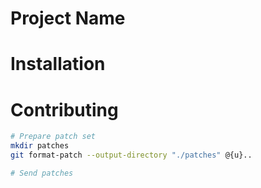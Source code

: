 # Project Name

# Installation

# Contributing

```sh
# Prepare patch set
mkdir patches
git format-patch --output-directory "./patches" @{u}..

# Send patches
```
